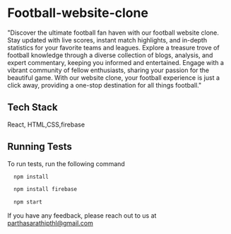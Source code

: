 # Football-website-clone

"Discover the ultimate football fan haven with our football website clone. Stay updated with live scores, instant match highlights, and in-depth statistics for your favorite teams and leagues. Explore a treasure trove of football knowledge through a diverse collection of blogs, analysis, and expert commentary, keeping you informed and entertained. Engage with a vibrant community of fellow enthusiasts, sharing your passion for the beautiful game. With our website clone, your football experience is just a click away, providing a one-stop destination for all things football."

## Tech Stack

 React, HTML,CSS,firebase


## Running Tests

To run tests, run the following command

```bash
  npm install
```
```bash
  npm install firebase
```
```bash
  npm start
```
If you have any feedback, please reach out to us at parthasarathipthl@gmail.com

 
